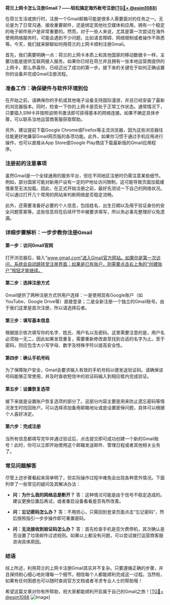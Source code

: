 **荷兰上网卡怎么注册Gmail？——轻松搞定海外账号注册[[TG💪+ @esim1088](https://t.me/s/esim1088)]**

在荷兰生活或旅行时，注册一个Gmail邮箱可能是很多人需要面对的任务之一。无论是为了日常沟通、接收重要邮件，还是绑定其他社交媒体和应用，拥有一个稳定的电子邮件账户是非常重要的。然而，对于一些人来说，尤其是第一次尝试在海外使用网络服务时，可能会遇到不少问题，比如语言障碍、网络限制或者操作不熟悉等。今天，我们就来聊聊如何用荷兰的上网卡顺利注册Gmail。

首先，我们需要明确一点：荷兰的上网卡本质上和其他国家的移动数据卡一样，主要功能是提供互联网接入服务。如果你已经在荷兰并且拥有一张本地运营商提供的上网卡，那么恭喜你，已经迈出了成功的第一步。接下来的关键在于如何正确设置你的设备并完成Gmail注册流程。

### **准备工作：确保硬件与软件环境到位**

在开始之前，请确保你的手机或其他电子设备支持国际漫游，并且已经安装了最新的浏览器版本。同时，检查一下你的上网卡是否处于正常工作状态。通常情况下，只要插入SIM卡并按照说明书激活即可获得基本的网络连接。如果不确定具体步骤，可以联系当地运营商客服获取帮助。

另外，建议提前下载Google Chrome或Firefox等主流浏览器，因为这些浏览器往往能更好地兼容Gmail网页版的各项功能。此外，如果你习惯于通过手机应用进行操作，也可以直接从App Store或Google Play商店下载最新版的Gmail应用程序。

### **注册前的注意事项**

虽然Gmail是一个全球通用的服务平台，但在不同地区注册时仍需注意某些细节。例如，部分国家可能对新用户设有一定的IP地址访问限制，这可能导致页面加载缓慢甚至无法加载。因此，在正式开始注册之前，最好先测试一下自己的网络状况。可以通过打开几个常用的网站来判断网络是否稳定流畅。

此外，还需要准备好必要的个人信息，包括姓名、出生日期以及用于验证身份的安全问题答案等。这些信息将在后续环节中被要求填写，所以务必事先整理好以免遗漏。

### **详细步骤解析：一步步教你注册Gmail**

#### **第一步：访问Gmail官网**
打开浏览器后，输入“www.gmail.com”进入Gmail官方网站。如果你是第一次访问，系统会自动跳转至注册界面；如果是已有账户，则需要点击右上角的“创建账户”按钮才能继续。

#### **第二步：选择注册方式**
Gmail提供了两种注册方式供用户选择：一是使用现有Google账户（如YouTube、Google Drive等）直接登录；二是全新注册一个独立的Gmail账号。由于我们这里是首次注册，所以请选择后者。

#### **第三步：填写基本信息**
根据提示依次填写你的名字、姓氏、用户名以及密码。这里需要注意的是，用户名必须独一无二，因此如果发现重复，需要重新修改直至找到合适的名字为止。至于密码，则应包含大小写字母、数字及特殊字符以提高安全性。

#### **第四步：确认手机号码**
为了保障账户安全，Gmail会要求输入有效的手机号码以便发送验证码。请确保该号码能够正常使用，并及时查收短信中的验证码输入到相应框内完成验证。

#### **第五步：设置恢复选项**
接下来就是设置账户恢复选项的部分了。这部分内容主要是用来防止遗忘密码等情况发生时找回账户。可以选择添加备用邮箱地址或是设置密保问题，具体可以根据个人喜好决定。

#### **第六步：完成注册**
当所有信息都填写完毕并通过验证后，点击提交即可成功创建一个新的Gmail账号！此时，你可以立即开始使用这个邮箱发送邮件、管理日程或者其他相关业务了。

### **常见问题解答**

尽管上述步骤看起来简单明了，但实际操作过程中难免会出现各种意外情况。下面列举了一些常见的疑问及其解决办法：

- **问：为什么我的网络总是断开？**
  答：这种情况可能是由于信号不稳定造成的。建议更换位置后再试，或者重启设备看看是否有所改善。

- **问：忘记密码怎么办？**
  答：不用担心，只需回到登录页面点击“忘记密码”，然后按照指引一步步操作即可重置密码。

- **问：无法接收到验证码怎么办？**
  答：首先检查手机是否欠费停机，其次确认是否设置了垃圾邮件过滤规则。如果以上都没有问题，可以尝试拨打运营商客服咨询具体原因。

### **结语**

综上所述，利用荷兰的上网卡注册Gmail其实并不复杂。只要遵循正确的步骤，并且保持耐心细心地处理每一个细节，相信每个人都能顺利完成这一过程。当然啦，如果有任何困惑也可以随时查阅官方文档或者寻求专业人士的帮助哦！

希望这篇文章对你有所帮助，祝大家都能顺利开启属于自己的Gmail之旅！[[TG💪+ @esim1088](https://t.me/s/esim1088) ![Image](https://i.postimg.cc/4NQfJmqS/Snipaste-2025-05-13-00-14-12.png)]